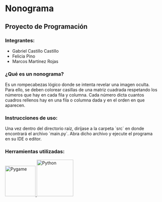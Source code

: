 <h1>Nonograma</h1>
<h2>Proyecto de Programación</h2>
<h3>Integrantes:</h3>
<ul>
  <li>Gabriel Castillo Castillo</li>
  <li>Felicia Pino</li>
  <li>Marcos Martínez Rojas</li>
</ul>

<h3>¿Qué es un nonograma?</h3>
Es un rompecabezas lógico donde se intenta revelar una imagen oculta. Para ello, se 
deben colorear casillas de una matriz cuadrada respetando los números que hay en cada fila
y columna. Cada número dicta cuantos cuadros rellenos hay en una fila o columna dada y en el 
orden en que aparecen.


<h3>Instrucciones de uso:</h3>
Una vez dentro del directorio raíz, diríjase a la carpeta `src` en donde encontrará el archivo `main.py`. Abra dicho archivo y ejecute el programa en su IDE o editor.
<h3 align="left">Herramientas utilizadas: </h3>
<p> 
  <a href="https://www.pygame.org/docs/" target="_blank" rel="noreferrer">
    <img src="https://www.pygame.org/docs/_static/pygame_tiny.png" alt="Pygame" width="100"/> 
  </a> 
  <a href="https://www.python.org/" target="_blank" rel="noreferrer"> 
    <img src="https://www.python.org/static/img/python-logo.png" alt="Python" width="120"/> 
  </a>
</p>
